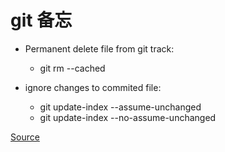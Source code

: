 # git 备忘

* Permanent delete file from git track:  
	* git rm --cached <file>

* ignore changes to commited file:
	* git update-index --assume-unchanged <file>
	* git update-index --no-assume-unchanged <file>

[Source](https://docs.microsoft.com/en-us/azure/devops/repos/git/ignore-files?view=azure-devops&tabs=visual-studio)
